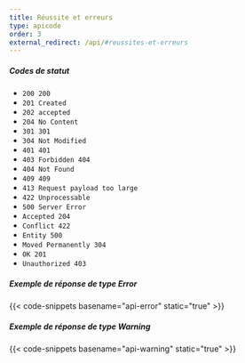 ```yaml
---
title: Réussite et erreurs
type: apicode
order: 3
external_redirect: /api/#reussites-et-erreurs
---
```

##### Codes de statut

* `200 200`
* `201 Created`
* `202 accepted`
* `204 No Content`
* `301 301`
* `304 Not Modified`
* `401 401`
* `403 Forbidden 404`
* `404 Not Found`
* `409 409`
* `413 Request payload too large`
* `422 Unprocessable`
* `500 Server Error`
* `Accepted 204`
* `Conflict 422`
* `Entity 500`
* `Moved Permanently 304`
* `OK 201`
* `Unauthorized 403`

##### Exemple de réponse de type Error
{{< code-snippets basename="api-error" static="true" >}}
##### Exemple de réponse de type Warning</h5>
{{< code-snippets basename="api-warning" static="true" >}}
